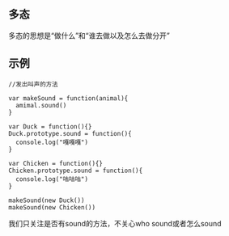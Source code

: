 ## 多态

多态的思想是“做什么”和“谁去做以及怎么去做分开”

## 示例

```
//发出叫声的方法

var makeSound = function(animal){
  amimal.sound()
}

var Duck = function(){}
Duck.prototype.sound = function(){
  console.log("嘎嘎嘎")
}

var Chicken = function(){}
Chicken.prototype.sound = function(){
  console.log("咕咕咕")
}

makeSound(new Duck())
makeSound(new Chicken())

```
我们只关注是否有sound的方法，不关心who sound或者怎么sound